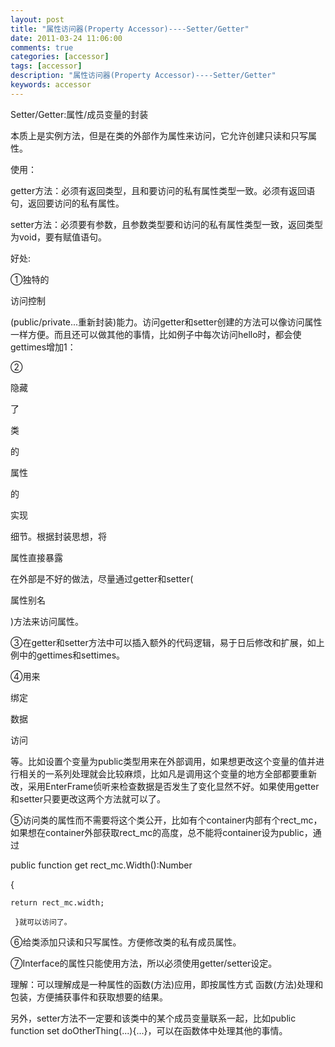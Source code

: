 ```yaml
---
layout: post
title: "属性访问器(Property Accessor)----Setter/Getter"
date: 2011-03-24 11:06:00 
comments: true
categories: [accessor]
tags: [accessor]
description: "属性访问器(Property Accessor)----Setter/Getter"
keywords: accessor
---
```



 
  Setter/Getter:属性/成员变量的封装
 
 
 
 
  本质上是实例方法，但是在类的外部作为属性来访问，它允许创建只读和只写属性。
 
 
  使用：
 
 
  getter方法：必须有返回类型，且和要访问的私有属性类型一致。必须有返回语句，返回要访问的私有属性。
 
 
  setter方法：必须要有参数，且参数类型要和访问的私有属性类型一致，返回类型为void，要有赋值语句。
 
 
  
  
 
 
  好处:
 
 
  ①独特的
  
   访问控制
  
  (public/private...重新封装)能力。访问getter和setter创建的方法可以像访问属性一样方便。而且还可以做其他的事情，比如例子中每次访问hello时，都会使gettimes增加1：
 
 
  ②
  
   隐藏
  
  了
  
   类
  
  的
  
   属性
  
  的
  
   实现
  
  细节。根据封装思想，将
  
   属性直接暴露
  
  在外部是不好的做法，尽量通过getter和setter(
  
   属性别名
  
  )方法来访问属性。
 
 
  ③在getter和setter方法中可以插入额外的代码逻辑，易于日后修改和扩展，如上例中的gettimes和settimes。
 
 
  ④用来
  
   绑定
  
  数据
  
   访问
  
  等。比如设置个变量为public类型用来在外部调用，如果想更改这个变量的值并进行相关的一系列处理就会比较麻烦，比如凡是调用这个变量的地方全部都要重新改，采用EnterFrame侦听来检查数据是否发生了变化显然不好。如果使用getter和setter只要更改这两个方法就可以了。
 
 
  ⑤访问类的属性而不需要将这个类公开，比如有个container内部有个rect_mc，如果想在container外部获取rect_mc的高度，总不能将container设为public，通过
 
 
  public function get rect_mc.Width():Number
  
   {
   
    return rect_mc.width;
    
     }就可以访问了。
    
   
  
 
 
  ⑥给类添加只读和只写属性。方便修改类的私有成员属性。
 
 
  ⑦Interface的属性只能使用方法，所以必须使用getter/setter设定。
 
 
  
  
 
 
  理解：可以理解成是一种属性的函数(方法)应用，即按属性方式 函数(方法)处理和包装，方便捕获事件和获取想要的结果。
 
 
  另外，setter方法不一定要和该类中的某个成员变量联系一起，比如public function set doOtherThing(...){...}，可以在函数体中处理其他的事情。
 


